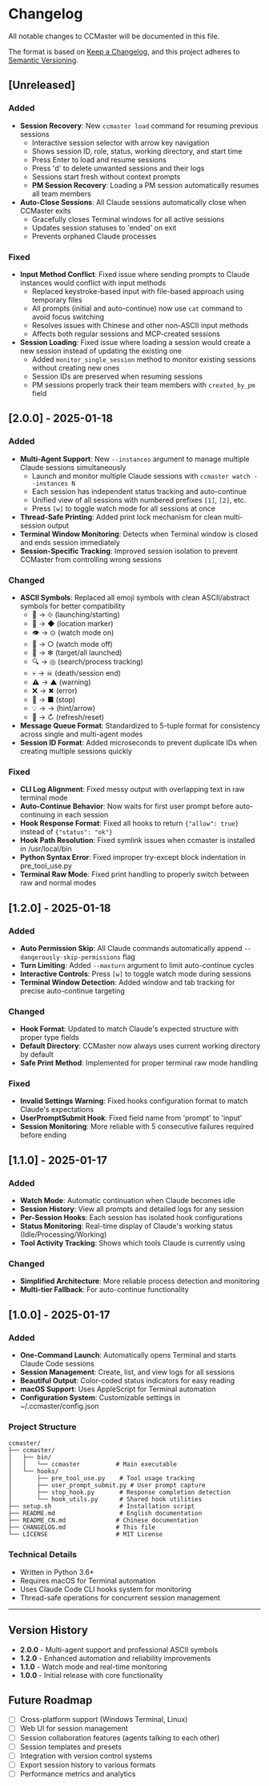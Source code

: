# Changelog

All notable changes to CCMaster will be documented in this file.

The format is based on [Keep a Changelog](https://keepachangelog.com/en/1.0.0/),
and this project adheres to [Semantic Versioning](https://semver.org/spec/v2.0.0.html).

## [Unreleased]

### Added
- **Session Recovery**: New `ccmaster load` command for resuming previous sessions
  - Interactive session selector with arrow key navigation
  - Shows session ID, role, status, working directory, and start time
  - Press Enter to load and resume sessions
  - Press 'd' to delete unwanted sessions and their logs
  - Sessions start fresh without context prompts
  - **PM Session Recovery**: Loading a PM session automatically resumes all team members
- **Auto-Close Sessions**: All Claude sessions automatically close when CCMaster exits
  - Gracefully closes Terminal windows for all active sessions
  - Updates session statuses to 'ended' on exit
  - Prevents orphaned Claude processes

### Fixed
- **Input Method Conflict**: Fixed issue where sending prompts to Claude instances would conflict with input methods
  - Replaced keystroke-based input with file-based approach using temporary files
  - All prompts (initial and auto-continue) now use `cat` command to avoid focus switching
  - Resolves issues with Chinese and other non-ASCII input methods
  - Affects both regular sessions and MCP-created sessions
- **Session Loading**: Fixed issue where loading a session would create a new session instead of updating the existing one
  - Added `monitor_single_session` method to monitor existing sessions without creating new ones
  - Session IDs are preserved when resuming sessions
  - PM sessions properly track their team members with `created_by_pm` field

## [2.0.0] - 2025-01-18

### Added
- **Multi-Agent Support**: New `--instances` argument to manage multiple Claude sessions simultaneously
  - Launch and monitor multiple Claude sessions with `ccmaster watch --instances N`
  - Each session has independent status tracking and auto-continue
  - Unified view of all sessions with numbered prefixes `[1]`, `[2]`, etc.
  - Press `[w]` to toggle watch mode for all sessions at once
- **Thread-Safe Printing**: Added print lock mechanism for clean multi-session output
- **Terminal Window Monitoring**: Detects when Terminal window is closed and ends session immediately
- **Session-Specific Tracking**: Improved session isolation to prevent CCMaster from controlling wrong sessions

### Changed
- **ASCII Symbols**: Replaced all emoji symbols with clean ASCII/abstract symbols for better compatibility
  - 🚀 → ⟐ (launching/starting)
  - 📍 → ◆ (location marker)
  - 👁️ → ⊙ (watch mode on)
  - 👀 → ○ (watch mode off)
  - 🎯 → ✻ (target/all launched)
  - 🔍 → ◎ (search/process tracking)
  - 💀 → ☠ (death/session end)
  - ⚠️ → ▲ (warning)
  - ❌ → ✖ (error)
  - 🛑 → ■ (stop)
  - 💡 → → (hint/arrow)
  - 🔄 → ↻ (refresh/reset)
- **Message Queue Format**: Standardized to 5-tuple format for consistency across single and multi-agent modes
- **Session ID Format**: Added microseconds to prevent duplicate IDs when creating multiple sessions quickly

### Fixed
- **CLI Log Alignment**: Fixed messy output with overlapping text in raw terminal mode
- **Auto-Continue Behavior**: Now waits for first user prompt before auto-continuing in each session
- **Hook Response Format**: Fixed all hooks to return `{"allow": true}` instead of `{"status": "ok"}`
- **Hook Path Resolution**: Fixed symlink issues when ccmaster is installed in /usr/local/bin
- **Python Syntax Error**: Fixed improper try-except block indentation in pre_tool_use.py
- **Terminal Raw Mode**: Fixed print handling to properly switch between raw and normal modes

## [1.2.0] - 2025-01-18

### Added
- **Auto Permission Skip**: All Claude commands automatically append `--dangerously-skip-permissions` flag
- **Turn Limiting**: Added `--maxturn` argument to limit auto-continue cycles
- **Interactive Controls**: Press `[w]` to toggle watch mode during sessions
- **Terminal Window Detection**: Added window and tab tracking for precise auto-continue targeting

### Changed
- **Hook Format**: Updated to match Claude's expected structure with proper type fields
- **Default Directory**: CCMaster now always uses current working directory by default
- **Safe Print Method**: Implemented for proper terminal raw mode handling

### Fixed
- **Invalid Settings Warning**: Fixed hooks configuration format to match Claude's expectations
- **UserPromptSubmit Hook**: Fixed field name from 'prompt' to 'input'
- **Session Monitoring**: More reliable with 5 consecutive failures required before ending

## [1.1.0] - 2025-01-17

### Added
- **Watch Mode**: Automatic continuation when Claude becomes idle
- **Session History**: View all prompts and detailed logs for any session
- **Per-Session Hooks**: Each session has isolated hook configurations
- **Status Monitoring**: Real-time display of Claude's working status (Idle/Processing/Working)
- **Tool Activity Tracking**: Shows which tools Claude is currently using

### Changed
- **Simplified Architecture**: More reliable process detection and monitoring
- **Multi-tier Fallback**: For auto-continue functionality

## [1.0.0] - 2025-01-17

### Added
- **One-Command Launch**: Automatically opens Terminal and starts Claude Code sessions
- **Session Management**: Create, list, and view logs for all sessions
- **Beautiful Output**: Color-coded status indicators for easy reading
- **macOS Support**: Uses AppleScript for Terminal automation
- **Configuration System**: Customizable settings in ~/.ccmaster/config.json

### Project Structure
```
ccmaster/
├── ccmaster/
│   ├── bin/
│   │   └── ccmaster          # Main executable
│   └── hooks/
│       ├── pre_tool_use.py    # Tool usage tracking
│       ├── user_prompt_submit.py # User prompt capture
│       ├── stop_hook.py       # Response completion detection
│       └── hook_utils.py      # Shared hook utilities
├── setup.sh                   # Installation script
├── README.md                  # English documentation
├── README_CN.md              # Chinese documentation
├── CHANGELOG.md              # This file
└── LICENSE                   # MIT License
```

### Technical Details
- Written in Python 3.6+
- Requires macOS for Terminal automation
- Uses Claude Code CLI hooks system for monitoring
- Thread-safe operations for concurrent session management

---

## Version History

- **2.0.0** - Multi-agent support and professional ASCII symbols
- **1.2.0** - Enhanced automation and reliability improvements
- **1.1.0** - Watch mode and real-time monitoring
- **1.0.0** - Initial release with core functionality

## Future Roadmap

- [ ] Cross-platform support (Windows Terminal, Linux)
- [ ] Web UI for session management
- [ ] Session collaboration features (agents talking to each other)
- [ ] Session templates and presets
- [ ] Integration with version control systems
- [ ] Export session history to various formats
- [ ] Performance metrics and analytics